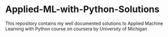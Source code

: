 # Applied-ML-with-Python-Solutions
This repository contains my well documented solutions to Applied Machine Learning with Python course on coursera by University of Michigan
